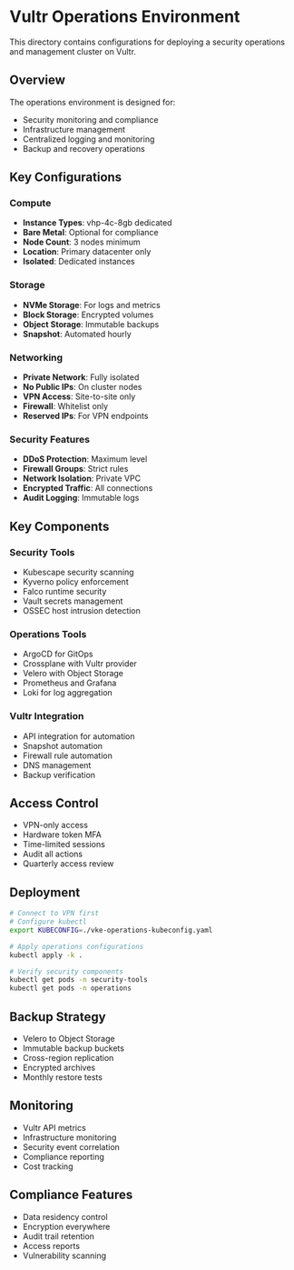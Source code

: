 # Vultr Operations Environment

This directory contains configurations for deploying a security operations and management cluster on Vultr.

## Overview

The operations environment is designed for:
- Security monitoring and compliance
- Infrastructure management
- Centralized logging and monitoring
- Backup and recovery operations

## Key Configurations

### Compute
- **Instance Types**: vhp-4c-8gb dedicated
- **Bare Metal**: Optional for compliance
- **Node Count**: 3 nodes minimum
- **Location**: Primary datacenter only
- **Isolated**: Dedicated instances

### Storage
- **NVMe Storage**: For logs and metrics
- **Block Storage**: Encrypted volumes
- **Object Storage**: Immutable backups
- **Snapshot**: Automated hourly

### Networking
- **Private Network**: Fully isolated
- **No Public IPs**: On cluster nodes
- **VPN Access**: Site-to-site only
- **Firewall**: Whitelist only
- **Reserved IPs**: For VPN endpoints

### Security Features
- **DDoS Protection**: Maximum level
- **Firewall Groups**: Strict rules
- **Network Isolation**: Private VPC
- **Encrypted Traffic**: All connections
- **Audit Logging**: Immutable logs

## Key Components

### Security Tools
- Kubescape security scanning
- Kyverno policy enforcement
- Falco runtime security
- Vault secrets management
- OSSEC host intrusion detection

### Operations Tools
- ArgoCD for GitOps
- Crossplane with Vultr provider
- Velero with Object Storage
- Prometheus and Grafana
- Loki for log aggregation

### Vultr Integration
- API integration for automation
- Snapshot automation
- Firewall rule automation
- DNS management
- Backup verification

## Access Control

- VPN-only access
- Hardware token MFA
- Time-limited sessions
- Audit all actions
- Quarterly access review

## Deployment

```bash
# Connect to VPN first
# Configure kubectl
export KUBECONFIG=./vke-operations-kubeconfig.yaml

# Apply operations configurations
kubectl apply -k .

# Verify security components
kubectl get pods -n security-tools
kubectl get pods -n operations
```

## Backup Strategy

- Velero to Object Storage
- Immutable backup buckets
- Cross-region replication
- Encrypted archives
- Monthly restore tests

## Monitoring

- Vultr API metrics
- Infrastructure monitoring
- Security event correlation
- Compliance reporting
- Cost tracking

## Compliance Features

- Data residency control
- Encryption everywhere
- Audit trail retention
- Access reports
- Vulnerability scanning